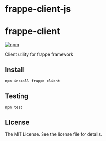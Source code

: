 # frappe-client-js
frappe-client
=============
[![npm](https://img.shields.io/npm/v/frappe-client.svg)](https://www.npmjs.com/package/frappe-client)

Client utility for frappe framework

Install
-------
```sh
npm install frappe-client
```

Testing
-------
```sh
npm test
```

License
-------
The MIT License. See the license file for details.
